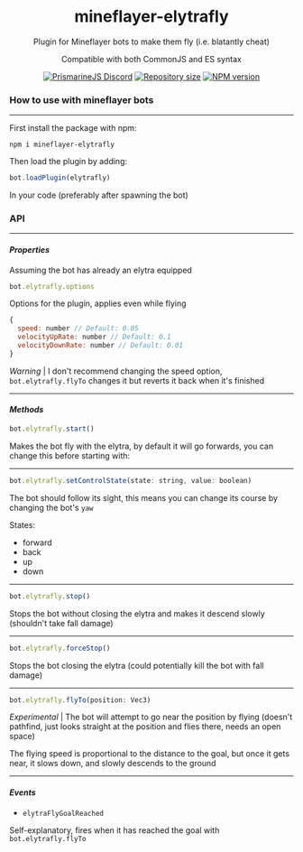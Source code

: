 <h1 align="center">mineflayer-elytrafly</h1>
<p align="center">Plugin for Mineflayer bots to make them fly (i.e. blatantly cheat)</p>
<p align="center">Compatible with both CommonJS and ES syntax</p>

<p align="center">
  <a href="https://discord.gg/https://discord.gg/prismarinejs-413438066984747026"><img src="https://img.shields.io/badge/DISCORD-JOIN-7289da?style=for-the-badge" alt="PrismarineJS Discord"></a>
  <a href="https://github.com/amoraschi/mineflayer-elytrafly" target="_blank"><img src="https://img.shields.io/github/repo-size/amoraschi/mineflayer-elytrafly?style=for-the-badge&logo=github" alt="Repository size"/></a>
  <a href="https://www.npmjs.com/package/mineflayer-elytrafly" target="_blank"><img src="https://img.shields.io/npm/v/mineflayer-elytrafly?style=for-the-badge&logo=npm" alt="NPM version" /></a>
</p>

<!-- <h2 align="center">Warning, this project hasn't been updated in a while, I don't guarantee it will work</h2> -->

<h3>How to use with mineflayer bots</h3>

---

First install the package with npm:

```
npm i mineflayer-elytrafly
```

Then load the plugin by adding:

```js
bot.loadPlugin(elytrafly)
```

In your code (preferably after spawning the bot)

<h3>API</h3>

---

<h4><i>Properties</i></h4>

Assuming the bot has already an elytra equipped

```js
bot.elytrafly.options
```

Options for the plugin, applies even while flying

```js
{
  speed: number // Default: 0.05
  velocityUpRate: number // Default: 0.1
  velocityDownRate: number // Default: 0.01
}
```

*Warning* | I don't recommend changing the speed option, `bot.elytrafly.flyTo` changes it but reverts it back when it's finished

---

<h4><i>Methods</i></h4>

```js
bot.elytrafly.start()
```

Makes the bot fly with the elytra, by default it will go forwards, you can change this before starting with:

---

```js
bot.elytrafly.setControlState(state: string, value: boolean)
```

The bot should follow its sight, this means you can change its course by changing the bot's `yaw`

States:

- forward
- back
- up
- down

---

```js
bot.elytrafly.stop()
```

Stops the bot without closing the elytra and makes it descend slowly (shouldn't take fall damage)

---

```js
bot.elytrafly.forceStop()
```

Stops the bot closing the elytra (could potentially kill the bot with fall damage)

---

```js
bot.elytrafly.flyTo(position: Vec3)
```

*Experimental* | The bot will attempt to go near the position by flying (doesn't pathfind, just looks straight at the position and flies there, needs an open space)

The flying speed is proportional to the distance to the goal, but once it gets near, it slows down, and slowly descends to the ground

---

<h4><i>Events</i></h4>

- `elytraFlyGoalReached`

Self-explanatory, fires when it has reached the goal with `bot.elytrafly.flyTo`
